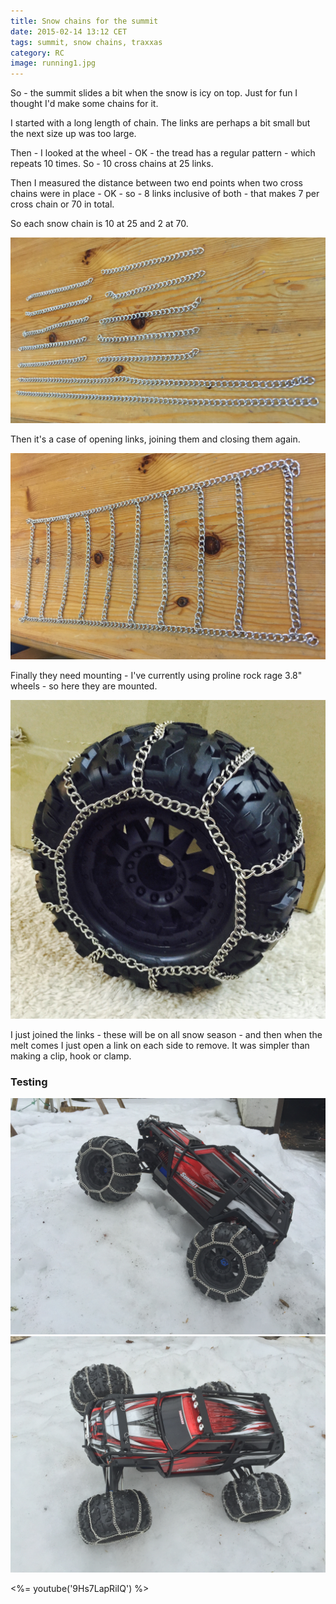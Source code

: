```yaml
---
title: Snow chains for the summit
date: 2015-02-14 13:12 CET
tags: summit, snow chains, traxxas
category: RC
image: running1.jpg
---
```


So - the summit slides a bit when the snow is icy on top. Just for fun I thought I'd make some chains for it.

I started with a long length of chain. The links are perhaps a bit small but the next size up was too large.

Then - I looked at the wheel - OK - the tread has a regular pattern - which repeats 10 times. So - 10 cross chains at 25 links.

Then I measured the distance between two end points when two cross chains were in place - OK - so - 8 links inclusive of both - that makes 7 per cross chain or 70 in total.

So each snow chain is 10 at 25 and 2 at 70.

![Chain Parts](parts.jpg 'Chain Parts')

Then it's a case of opening links, joining them and closing them again.

![Snow chain complete](made.jpg 'Snow chain complete')

Finally they need mounting - I've currently using proline rock rage 3.8&quot; wheels - so here they are mounted.

![Snow chain mounted](mounted.jpg 'Snow chain mounted')

I just joined the links - these will be on all snow season - and then when the melt comes I just open a link on each side to remove. It was simpler than making a clip, hook or clamp.

### Testing

![On the snow](running1.jpg 'On the snow')
![On the snow](running2.jpg 'On the snow')

<%= youtube('9Hs7LapRiIQ') %>

